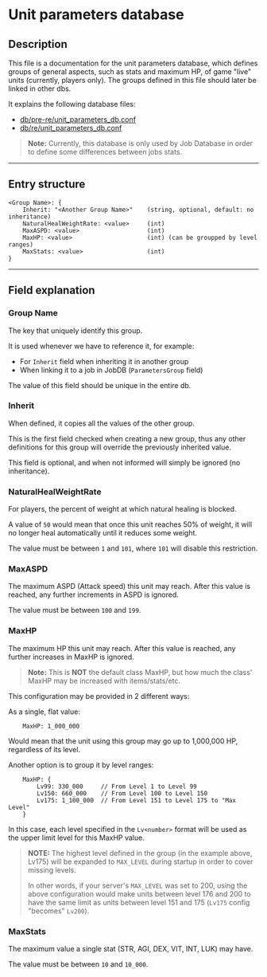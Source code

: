 # Unit parameters database

<!--
## Copyright
> This file is part of Hercules.
> http://herc.ws - http://github.com/HerculesWS/Hercules
>
> Copyright (C) 2023-2024 Hercules Dev Team
> Copyright (C) KirieZ
>
> Hercules is free software: you can redistribute it and/or modify it under the terms of the GNU General Public License as published by the Free Software Foundation, either version 3 of the License, or (at your option) any later version.
>
> This program is distributed in the hope that it will be useful, but WITHOUT ANY WARRANTY; without even the implied warranty of MERCHANTABILITY or FITNESS FOR A PARTICULAR PURPOSE.
> See the GNU General Public License for more details.
>
> You should have received a copy of the GNU General Public License along with this program.
> If not, see <http://www.gnu.org/licenses/>.
-->

## Description
This file is a documentation for the unit parameters database, which defines groups
of general aspects, such as stats and maximum HP, of game "live" units (currently, players only).
The groups defined in this file should later be linked in other dbs.

It explains the following database files:
- [db/pre-re/unit_parameters_db.conf](../db/pre-re/unit_parameters_db.conf)
- [db/re/unit_parameters_db.conf](../db/re/unit_parameters_db.conf)


> **Note:** Currently, this database is only used by Job Database in order to define
> some differences between jobs stats.
>

--------------------------------------------------------------

## Entry structure
```
<Group Name>: {
	Inherit: "<Another Group Name>"    (string, optional, default: no inheritance)
	NaturalHealWeightRate: <value>     (int)
	MaxASPD: <value>                   (int)
	MaxHP: <value>                     (int) (can be groupped by level ranges)
	MaxStats: <value>                  (int)
}
```

--------------------------------------------------------------

## Field explanation

### Group Name
The key that uniquely identify this group.

It is used whenever we have to reference it, for example:
- For `Inherit` field when inheriting it in another group
- When linking it to a job in JobDB (`ParametersGroup` field)

The value of this field should be unique in the entire db.


### Inherit
When defined, it copies all the values of the other group.

This is the first field checked when creating a new group, thus any other definitions
for this group will override the previously inherited value.

This field is optional, and when not informed will simply be ignored (no inheritance).


### NaturalHealWeightRate
For players, the percent of weight at which natural healing is blocked.

A value of `50` would mean that once this unit reaches 50% of weight, it will no longer
heal automatically until it reduces some weight.

The value must be between `1` and `101`, where `101` will disable this restriction.


### MaxASPD
The maximum ASPD (Attack speed) this unit may reach. After this value is reached,
any further increments in ASPD is ignored.

The value must be between `100` and `199`.


### MaxHP
The maximum HP this unit may reach. After this value is reached, any further increases in MaxHP
is ignored.

> **Note:** This is **NOT** the default class MaxHP, but how much the class' MaxHP may be increased
> with items/stats/etc.
>

This configuration may be provided in 2 different ways:

As a single, flat value:
```
	MaxHP: 1_000_000
```

Would mean that the unit using this group may go up to 1,000,000 HP, regardless of its level.

Another option is to group it by level ranges:
```
	MaxHP: {
		Lv99: 330_000     // From Level 1 to Level 99
		Lv150: 660_000    // From Level 100 to Level 150
		Lv175: 1_100_000  // From Level 151 to Level 175 to "Max Level"
	}
```

In this case, each level specified in the `Lv<number>` format will be used as the upper
limit level for this MaxHP value.

> **NOTE:** The highest level defined in the group (in the example above, Lv175) will be expanded
> to `MAX_LEVEL` during startup in order to cover missing levels.
>
> In other words, if your server's `MAX_LEVEL` was set to 200, using the above configuration would
> make units between level 176 and 200 to have the same limit as units between level 151 and 175
> (`Lv175` config "becomes" `Lv200`).
>


### MaxStats
The maximum value a single stat (STR, AGI, DEX, VIT, INT, LUK) may have.

The value must be between `10` and `10_000`.
